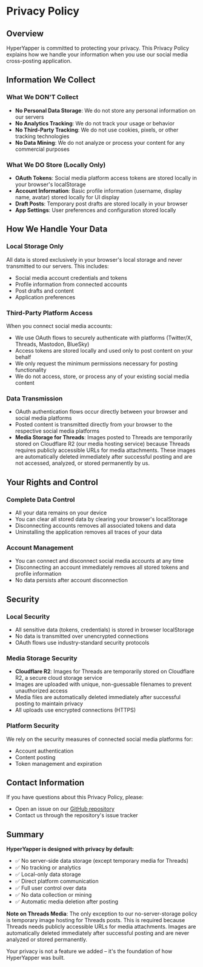# Privacy Policy

## Overview

HyperYapper is committed to protecting your privacy. This Privacy Policy explains how we handle your information when you use our social media cross-posting application.

## Information We Collect

### What We DON'T Collect
- **No Personal Data Storage**: We do not store any personal information on our servers
- **No Analytics Tracking**: We do not track your usage or behavior
- **No Third-Party Tracking**: We do not use cookies, pixels, or other tracking technologies
- **No Data Mining**: We do not analyze or process your content for any commercial purposes

### What We DO Store (Locally Only)
- **OAuth Tokens**: Social media platform access tokens are stored locally in your browser's localStorage
- **Account Information**: Basic profile information (username, display name, avatar) stored locally for UI display
- **Draft Posts**: Temporary post drafts are stored locally in your browser
- **App Settings**: User preferences and configuration stored locally

## How We Handle Your Data

### Local Storage Only
All data is stored exclusively in your browser's local storage and never transmitted to our servers. This includes:
- Social media account credentials and tokens
- Profile information from connected accounts
- Post drafts and content
- Application preferences

### Third-Party Platform Access
When you connect social media accounts:
- We use OAuth flows to securely authenticate with platforms (Twitter/X, Threads, Mastodon, BlueSky)
- Access tokens are stored locally and used only to post content on your behalf
- We only request the minimum permissions necessary for posting functionality
- We do not access, store, or process any of your existing social media content

### Data Transmission
- OAuth authentication flows occur directly between your browser and social media platforms
- Posted content is transmitted directly from your browser to the respective social media platforms
- **Media Storage for Threads**: Images posted to Threads are temporarily stored on Cloudflare R2 (our media hosting service) because Threads requires publicly accessible URLs for media attachments. These images are automatically deleted immediately after successful posting and are not accessed, analyzed, or stored permanently by us.

## Your Rights and Control

### Complete Data Control
- All your data remains on your device
- You can clear all stored data by clearing your browser's localStorage
- Disconnecting accounts removes all associated tokens and data
- Uninstalling the application removes all traces of your data

### Account Management
- You can connect and disconnect social media accounts at any time
- Disconnecting an account immediately removes all stored tokens and profile information
- No data persists after account disconnection

## Security

### Local Security
- All sensitive data (tokens, credentials) is stored in browser localStorage
- No data is transmitted over unencrypted connections
- OAuth flows use industry-standard security protocols

### Media Storage Security
- **Cloudflare R2**: Images for Threads are temporarily stored on Cloudflare R2, a secure cloud storage service
- Images are uploaded with unique, non-guessable filenames to prevent unauthorized access
- Media files are automatically deleted immediately after successful posting to maintain privacy
- All uploads use encrypted connections (HTTPS)

### Platform Security
We rely on the security measures of connected social media platforms for:
- Account authentication
- Content posting
- Token management and expiration

## Contact Information

If you have questions about this Privacy Policy, please:
- Open an issue on our [GitHub repository](https://github.com/Dimillian/HyperYapper)
- Contact us through the repository's issue tracker

## Summary

**HyperYapper is designed with privacy by default:**
- ✅ No server-side data storage (except temporary media for Threads)
- ✅ No tracking or analytics
- ✅ Local-only data storage
- ✅ Direct platform communication
- ✅ Full user control over data
- ✅ No data collection or mining
- ✅ Automatic media deletion after posting

**Note on Threads Media**: The only exception to our no-server-storage policy is temporary image hosting for Threads posts. This is required because Threads needs publicly accessible URLs for media attachments. Images are automatically deleted immediately after successful posting and are never analyzed or stored permanently.

Your privacy is not a feature we added – it's the foundation of how HyperYapper was built.